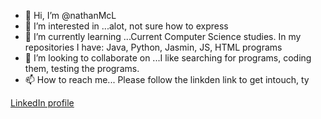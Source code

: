 - 👋 Hi, I’m @nathanMcL
- 👀 I’m interested in ...alot, not sure how to express
- 🌱 I’m currently learning ...Current Computer Science studies. In my repositories I have: Java, Python, Jasmin, JS, HTML programs
- 💞️ I’m looking to collaborate on ...I like searching for programs, coding them, testing the programs. 
- 📫 How to reach me... Please follow the linkden link to get intouch, ty

<!---
nathanMcL/nathanMcL is a ✨ special ✨ repository because its `README.md` (this file) appears on your GitHub profile.
You can click the Preview link to take a look at your changes.
--->
[LinkedIn profile](https://www.linkedin.com/in/www.linkedin.com/in/nathan-mclaughlin-942b28126/)
